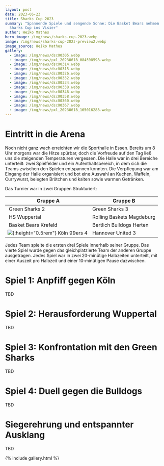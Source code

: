 ```yaml
---
layout: post
date: 2023-06-23
title: Sharks Cup 2023
summary: "Spannende Spiele und sengende Sonne: Die Basket Bears nehmen den
  Sharks Cup ins Visier"
author: Heiko Mathes
hero_image: /img/news/sharks-cup-2023.webp
image: /img/news/sharks-cup-2023-preview2.webp
image_source: Heiko Mathes
gallery:
  - image: /img/news/dsc00305.webp
  - image: /img/news/pxl_20230618_084508598.webp
  - image: /img/news/dsc00314.webp
  - image: /img/news/dsc00315.webp
  - image: /img/news/dsc00326.webp
  - image: /img/news/dsc00332.webp
  - image: /img/news/dsc00334.webp
  - image: /img/news/dsc00338.webp
  - image: /img/news/dsc00346.webp
  - image: /img/news/dsc00358.webp
  - image: /img/news/dsc00360.webp
  - image: /img/news/dsc00367.webp
  - image: /img/news/pxl_20230618_165016288.webp
---
```

# Eintritt in die Arena

Noch nicht ganz wach erreichten wir die Sporthalle in Essen. Bereits um 8 Uhr morgens war die Hitze spürbar, doch die Vorfreude auf den Tag ließ uns die steigenden Temperaturen vergessen. Die Halle war in drei Bereiche unterteilt: zwei Spielfelder und ein Aufenthaltsbereich, in dem sich die Teams zwischen den Spielen entspannen konnten. Die Verpflegung war am Eingang der Halle organisiert und bot eine Auswahl an Kuchen, Waffeln, Currywurst, belegten Brötchen und kalten sowie warmen Getränken.

Das Turnier war in zwei Gruppen Strukturiert:

| ﻿ **Gruppe A**         | **Gruppe B**              |
| ---------------------- | ------------------------- |
| ﻿ Green Sharks 2       | Green Sharks 3            |
| ﻿ HS Wuppertal         | Rolling Baskets Magdeburg |
| ﻿ Basket Bears Krefeld | Bertlich Bulldogs Herten  |
| ![](/img/news/logo_99ers_facebook.png){:height="0.5rem"} Köln 99ers 4           | Hannover United 3 |

Jedes Team spielte die ersten drei Spiele innerhalb seiner Gruppe. Das vierte Spiel wurde gegen das gleichplatzierte Team der anderen Gruppe ausgetragen. Jedes Spiel war in zwei 20-minütige Halbzeiten unterteilt, mit einer Auszeit pro Halbzeit und einer 10-minütigen Pause dazwischen.

# Spiel 1: Anpfiff gegen Köln

T﻿BD

# S﻿piel 2: Herausforderung Wuppertal

T﻿BD

# S﻿piel 3: Konfrontation mit den Green Sharks

T﻿BD

# S﻿piel 4: Duell gegen die Bulldogs

T﻿BD

# Siegerehrung und entspannter Ausklang

T﻿BD

{% include gallery.html %}